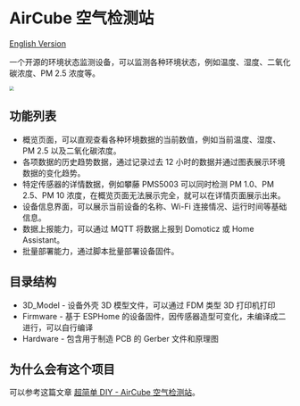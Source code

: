# AirCube 空气检测站

[English Version](README_EN.md)

一个开源的环境状态监测设备，可以监测各种环境状态，例如温度、湿度、二氧化碳浓度、PM 2.5 浓度等。

<img src="https://github.com/ohdarling/AirCube/raw/master/AirCube.png" style="zoom:50%;" />

## 功能列表

* 概览页面，可以直观查看各种环境数据的当前数值，例如当前温度、湿度、PM 2.5 以及二氧化碳浓度。
* 各项数据的历史趋势数据，通过记录过去 12 小时的数据并通过图表展示环境数据的变化趋势。
* 特定传感器的详情数据，例如攀藤 PMS5003 可以同时检测 PM 1.0、PM 2.5、PM 10 浓度，在概览页面无法展示完全，就可以在详情页面展示出来。
* 设备信息界面，可以展示当前设备的名称、Wi-Fi 连接情况、运行时间等基础信息。
* 数据上报能力，可以通过 MQTT 将数据上报到 Domoticz 或 Home Assistant。
* 批量部署能力，通过脚本批量部署设备固件。

## 目录结构

* 3D_Model - 设备外壳 3D 模型文件，可以通过 FDM 类型 3D 打印机打印
* Firmware - 基于 ESPHome 的设备固件，因传感器造型可变化，未编译成二进行，可以自行编译
* Hardware - 包含用于制造 PCB 的 Gerber 文件和原理图

## 为什么会有这个项目

可以参考这篇文章 [超简单 DIY - AirCube 空气检测站](https://xujiwei.com/blog/2022/12/aircube-diy-environment-monitor-station/)。

